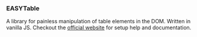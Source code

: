 ### EASYTable

A library for painless manipulation of table elements in the DOM. Written in vanilla JS.
Checkout the [official website](https://adithakur.github.io/easy-table/) for setup help and documentation.

